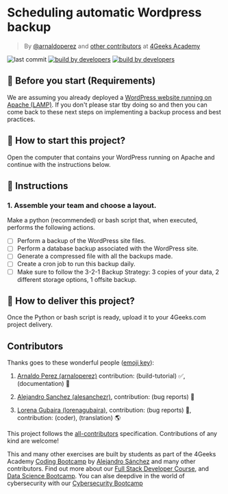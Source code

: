 <!-- hide -->
# Scheduling automatic Wordpress backup

> By [@arnaldoperez](https://github.com/arnaldoperez) and [other contributors](https://github.com/4GeeksAcademy/scheduling-automatic-wordpress-backup/graphs/contributors) at [4Geeks Academy](https://4geeksacademy.co/)

![last commit](https://img.shields.io/github/last-commit/4geeksacademy/scheduling-automatic-wordpress-backup)
[![build by developers](https://img.shields.io/badge/build_by-Developers-blue)](https://4geeks.com)
[![build by developers](https://img.shields.io/twitter/follow/4geeksacademy?style=social&logo=twitter)](https://twitter.com/4geeksacademy)

<!-- endhide -->


## 🛑 Before you start (Requirements)

We are assuming you already deployed a [WordPress website running on Apache (LAMP)](https://4geeks.com/interactive-exercise/deploying-wordpress-site-debian). If you don't please star tby doing so and then you can come back to these next steps on implementing a backup process and best practices.

<onlyfor saas="false" withBanner="false">
  
## 🌱 How to start this project?

Open the computer that contains your WordPress running on Apache and continue with the instructions below.

</onlyfor>

## 📝 Instructions

### 1. Assemble your team and choose a layout.

Make a python (recommended) or bash script that, when executed, performs the following actions.

- [ ] Perform a backup of the WordPress site files.
- [ ] Perform a database backup associated with the WordPress site.
- [ ] Generate a compressed file with all the backups made.
- [ ] Create a cron job to run this backup daily.
- [ ] Make sure to follow the 3-2-1 Backup Strategy: 3 copies of your data, 2 different storage options, 1 offsite backup.

## 🚛 How to deliver this project?

Once the Python or bash script is ready, upload it to your 4Geeks.com project delivery.

<!-- hide -->
## Contributors

Thanks goes to these wonderful people ([emoji key](https://github.com/kentcdodds/all-contributors#emoji-key)):

1. [Arnaldo Perez (arnaloperez)](https://github.com/arnaloperez) contribution: (build-tutorial) ✅, (documentation) 📖
  
2. [Alejandro Sanchez (alesanchezr)](https://github.com/alesanchezr),  contribution: (bug reports) 🐛

3. [Lorena Gubaira (lorenagubaira)](https://github.com/lorenagubaira), contribution: (bug reports) 🐛, contribution: (coder), (translation) 🌎

This project follows the [all-contributors](https://github.com/kentcdodds/all-contributors) specification. Contributions of any kind are welcome!

This and many other exercises are built by students as part of the 4Geeks Academy [Coding Bootcamp](https://4geeksacademy.com/us/coding-bootcamp) by [Alejandro Sánchez](https://twitter.com/alesanchezr) and many other contributors. Find out more about our [Full Stack Developer Course](https://4geeksacademy.com/us/coding-bootcamps/part-time-full-stack-developer), and  [Data Science Bootcamp](https://4geeksacademy.com/us/coding-bootcamps/datascience-machine-learning). You can alse deepdive in the world of cybersecurity with our [Cybersecurity Bootcamp](https://4geeksacademy.com/us/coding-bootcamps/cybersecurity)
<!-- endhide -->

